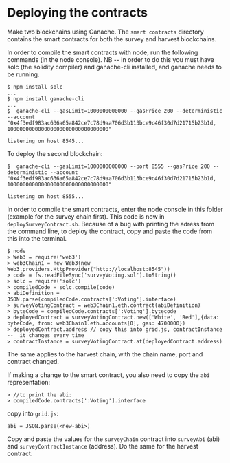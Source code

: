 # Deploying the contracts
Make two blockchains using Ganache. The `smart contracts` directory contains the smart contracts for both the survey and harvest blockchains. 

In order to compile the smart contracts with node, run the following commands (in the node console). NB -- in order to do this you must have solc (the solidity compiler) and ganache-cli installed, and ganache needs to be running. 

````
$ npm install solc
...
$ npm install ganache-cli
...
$  ganache-cli --gasLimit=1000000000000 --gasPrice 200 --deterministic --account "0x4f3edf983ac636a65a842ce7c78d9aa706d3b113bce9c46f30d7d21715b23b1d, 100000000000000000000000000000000"

listening on host 8545...
````

To deploy the second blockchain: 
```
$  ganache-cli --gasLimit=1000000000000 --port 8555 --gasPrice 200 --deterministic --account "0x4f3edf983ac636a65a842ce7c78d9aa706d3b113bce9c46f30d7d21715b23b1d, 100000000000000000000000000000000"

listening on host 8555...
```


In order to compile the smart contracts, enter the node console in this folder (example for the survey chain first). This code is now in `deploySurveyContract.sh`. Because of a bug with printing the adress from the command line, to deploy the contract, copy and paste the code from this into the terminal.

````
$ node
> Web3 = require('web3')
> web3Chain1 = new Web3(new Web3.providers.HttpProvider("http://localhost:8545"))
> code = fs.readFileSync('surveyVoting.sol').toString()
> solc = require('solc')
> compiledCode = solc.compile(code)
> abiDefinition = JSON.parse(compiledCode.contracts[':Voting'].interface)
> surveyVotingContract = web3Chain1.eth.contract(abiDefinition)
> byteCode = compiledCode.contracts[':Voting'].bytecode
> deployedContract = surveyVotingContract.new(['White', 'Red'],{data: byteCode, from: web3Chain1.eth.accounts[0], gas: 4700000})
> deployedContract.address // copy this into grid.js, contractInstance --  it changes every time
> contractInstance = surveyVotingContract.at(deployedContract.address)
````

The same applies to the harvest chain, with the chain name, port and contract changed. 

If making a change to the smart contract, you also need to copy the `abi` representation:

````
> //to print the abi:
> compiledCode.contracts[':Voting'].interface
````

copy into `grid.js`:

````
abi = JSON.parse(<new-abi>)
````

Copy and paste the values for the `surveyChain` contract into `surveyAbi` (abi) and `surveyContractInstance` (address). Do the same for the harvest contract.

